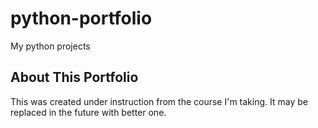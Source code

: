 # python-portfolio
My python projects
## About This Portfolio
This was created under instruction from the course I'm taking.  It may be replaced in the future with better one.
